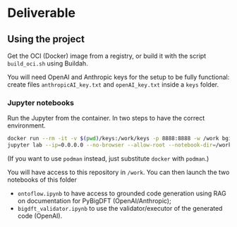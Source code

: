 # Deliverable

## Using the project

Get the OCI (Docker) image from a registry, or build it with the script `build_oci.sh` using Buildah.

You will need OpenAI and Anthropic keys for the setup to be fully functional:
create files `anthropicAI_key.txt` and `openAI_key.txt` inside a `keys` folder.

### Jupyter notebooks

Run the Jupyter from the container. In two steps to have the correct environment.
```bash
docker run --rm -it -v $(pwd)/keys:/work/keys -p 8888:8888 -w /work bgidft-hackathon:0.0.2 bash
jupyter lab --ip=0.0.0.0 --no-browser --allow-root --notebook-dir=/work
```
(If you want to use `podman` instead, just substitute `docker` with `podman`.)


You will have access to this repository in `/work`. You can then launch the two notebooks of this folder
* `ontoflow.ipynb` to have access to grounded code generation using RAG on documentation for PyBigDFT (OpenAI/Anthropic);
* `bigdft_validator.ipynb` to use the validator/executor of the generated code (OpenAI).
